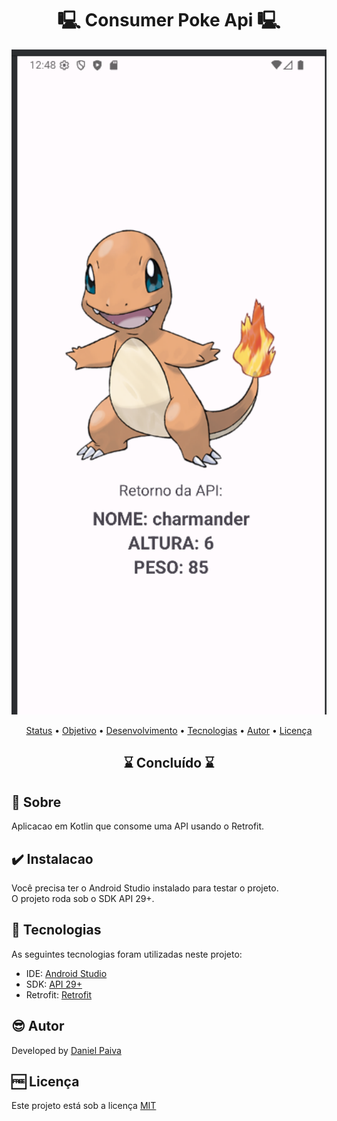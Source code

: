 <h1 align="center"> 🖳 Consumer Poke Api 🖳</h1>

<p align="center">
    <img src="https://github.com/danhpaiva/consumer-poke-api-kotlin/blob/main/image/screen.png?raw=true" width="600" alt="Consumer Poke Api">
</p>

<p align="center">
 <a href="#status">Status</a> • 
 <a href="#objective">Objetivo</a> •
 <a href="#installation">Desenvolvimento</a> • 
 <a href="#technology">Tecnologias</a> • 
 <a href="#author">Autor</a> • 
 <a href="#licence">Licença</a>
</p>

<h2 align="center" id=status> 
	⌛ Concluído ⌛
</h2>

<h2 id=objective>📜 Sobre</h2>
Aplicacao em Kotlin que consome uma API usando o Retrofit. <br>

<h2 id=installation>✔️ Instalacao</h2>

Você precisa ter o Android Studio instalado para testar o projeto.</br>
O projeto roda sob o SDK API 29+.

<h2 id=technology>🧰 Tecnologias</h2>

As seguintes tecnologias foram utilizadas neste projeto:

- IDE: <a href="https://developer.android.com/studio?hl=pt-br">Android Studio</a>
- SDK: <a href="https://developer.android.com/about/versions/10/behavior-changes-10">API 29+</a>
- Retrofit: <a href="https://square.github.io/retrofit/">Retrofit</a>
  
<h2 id=author>😎 Autor</h2>

Developed by <a href="https://www.linkedin.com/in/danhpaiva/" target="_blank">Daniel Paiva</a>

<h2 id=licence>🆓 Licença</h2>

Este projeto está sob a licença
<a href="https://github.com/danhpaiva/consumer-poke-api-kotlin/blob/main/LICENSE" target="_blank">MIT</a>